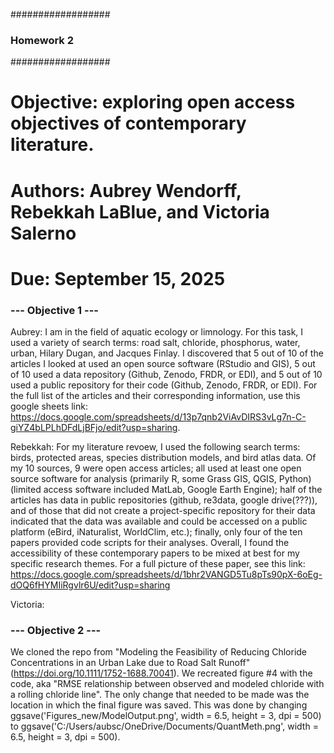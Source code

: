 ##################
### Homework 2 ###
##################

# Objective: exploring open access objectives of contemporary literature. 
# Authors: Aubrey Wendorff, Rebekkah LaBlue, and Victoria Salerno
# Due: September 15, 2025


### --- Objective 1 --- ###

Aubrey: I am in the field of aquatic ecology or limnology. For this task, I used a variety of search terms: road salt, chloride, phosphorus, water, urban, Hilary Dugan, and Jacques Finlay. I discovered that 5 out of 10 of the articles I looked at used an open source software (RStudio and GIS), 5 out of 10 used a data repository (Github, Zenodo, FRDR, or EDI), and 5 out of 10 used a public repository for their code (Github, Zenodo, FRDR, or EDI). For the full list of the articles and their corresponding information, use this google sheets link: https://docs.google.com/spreadsheets/d/13p7qnb2ViAvDIRS3vLg7n-C-giYZ4bLPLhDFdLjBFjo/edit?usp=sharing. 

Rebekkah: For my literature revoew, I used the following search terms: birds, protected areas, species distribution models, and bird atlas data. Of my 10 sources, 9 were open access articles; all used at least one open source software for analysis (primarily R, some Grass GIS, QGIS, Python) (limited access software included MatLab, Google Earth Engine); half of the articles has data in public repositories (github, re3data, google drive(???)), and of those that did not create a project-specific repository for their data indicated that the data was available and could be accessed on a public platform (eBird, iNaturalist, WorldClim, etc.); finally, only four of the ten papers provided code scripts for their analyses. Overall, I found the accessibility of these contemporary papers to be mixed at best for my specific research themes. For a full picture of these paper, see this link: https://docs.google.com/spreadsheets/d/1bhr2VANGD5Tu8pTs90pX-6oEg-dOQ6fHYMIiRgvlr6U/edit?usp=sharing

Victoria:

### --- Objective 2 --- ###

We cloned the repo from "Modeling the Feasibility of Reducing Chloride Concentrations in an Urban Lake due to Road Salt Runoff" (https://doi.org/10.1111/1752-1688.70041). We recreated figure #4 with the code, aka "RMSE relationship between observed and modeled chloride with a rolling chloride line". The only change that needed to be made was the location in which the final figure was saved. This was done by changing ggsave('Figures_new/ModelOutput.png', width = 6.5, height = 3, dpi = 500) to ggsave('C:/Users/aubsc/OneDrive/Documents/QuantMeth.png', width = 6.5, height = 3, dpi = 500). 
